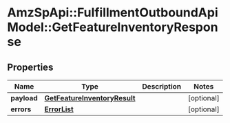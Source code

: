 # AmzSpApi::FulfillmentOutboundApiModel::GetFeatureInventoryResponse

## Properties
Name | Type | Description | Notes
------------ | ------------- | ------------- | -------------
**payload** | [**GetFeatureInventoryResult**](GetFeatureInventoryResult.md) |  | [optional] 
**errors** | [**ErrorList**](ErrorList.md) |  | [optional] 

